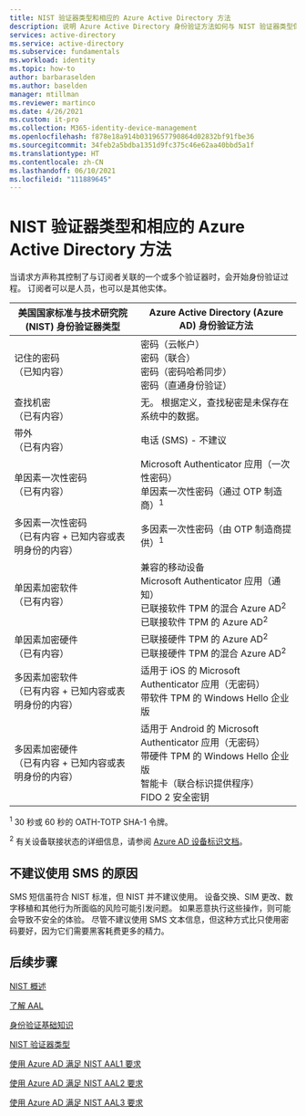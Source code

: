 ```yaml
---
title: NIST 验证器类型和相应的 Azure Active Directory 方法
description: 说明 Azure Active Directory 身份验证方法如何与 NIST 验证器类型保持一致。
services: active-directory
ms.service: active-directory
ms.subservice: fundamentals
ms.workload: identity
ms.topic: how-to
author: barbaraselden
ms.author: baselden
manager: mtillman
ms.reviewer: martinco
ms.date: 4/26/2021
ms.custom: it-pro
ms.collection: M365-identity-device-management
ms.openlocfilehash: f878e18a914b0319657790864d02832bf91fbe36
ms.sourcegitcommit: 34feb2a5bdba1351d9fc375c46e62aa40bbd5a1f
ms.translationtype: HT
ms.contentlocale: zh-CN
ms.lasthandoff: 06/10/2021
ms.locfileid: "111889645"
---
```

# <a name="nist-authenticator-types-and-aligned-azure-active-directory-methods"></a>NIST 验证器类型和相应的 Azure Active Directory 方法

当请求方声称其控制了与订阅者关联的一个或多个验证器时，会开始身份验证过程。 订阅者可以是人员，也可以是其他实体。

| 美国国家标准与技术研究院 (NIST) 身份验证器类型| Azure Active Directory (Azure AD) 身份验证方法 |
| - | - |
|  记住的密码 <br> （已知内容）|  密码（云帐户）  <br>密码（联合）<br> 密码（密码哈希同步）<br>密码（直通身份验证） |
|查找机密 <br> （已有内容）| 无。 根据定义，查找秘密是未保存在系统中的数据。 |
|带外 <br>（已有内容）| 电话 (SMS) - 不建议 |
| 单因素一次性密码 <br>（已有内容）| Microsoft Authenticator 应用（一次性密码）  <br>单因素一次性密码（通过 OTP 制造商）<sup data-htmlnode="">1</sup> | 
| 多因素一次性密码<br>（已有内容 + 已知内容或表明身份的内容）| 多因素一次性密码（由 OTP 制造商提供）<sup data-htmlnode="">1</sup>| 
|单因素加密软件<br>（已有内容）|兼容的移动设备 <br> Microsoft Authenticator 应用（通知） <br> 已联接软件 TPM 的混合 Azure AD<sup data-htmlnode="">2</sup><br> 已联接软件 TPM 的 Azure AD<sup data-htmlnode="">2</sup> |
| 单因素加密硬件 <br>（已有内容） | 已联接硬件 TPM 的 Azure AD<sup data-htmlnode="">2</sup> <br> 已联接硬件 TPM 的混合 Azure AD<sup data-htmlnode="">2</sup>|
|多因素加密软件<br>（已有内容 + 已知内容或表明身份的内容） | 适用于 iOS 的 Microsoft Authenticator 应用（无密码）<br> 带软件 TPM 的 Windows Hello 企业版 |
|多因素加密硬件 <br>（已有内容 + 已知内容或表明身份的内容） |适用于 Android 的 Microsoft Authenticator 应用（无密码）<br> 带硬件 TPM 的 Windows Hello 企业版<br> 智能卡（联合标识提供程序） <br> FIDO 2 安全密钥 |


<sup data-htmlnode="">1</sup> 30 秒或 60 秒的 OATH-TOTP SHA-1 令牌。

<sup data-htmlnode="">2</sup> 有关设备联接状态的详细信息，请参阅 [Azure AD 设备标识文档](../devices/index.yml)。 

## <a name="why-sms-isnt-recommended"></a>不建议使用 SMS 的原因 

SMS 短信虽符合 NIST 标准，但 NIST 并不建议使用。 设备交换、SIM 更改、数字移植和其他行为所面临的风险可能引发问题。 如果恶意执行这些操作，则可能会导致不安全的体验。 尽管不建议使用 SMS 文本信息，但这种方式比只使用密码要好，因为它们需要黑客耗费更多的精力。 

## <a name="next-steps"></a>后续步骤 

[NIST 概述](nist-overview.md)

[了解 AAL](nist-about-authenticator-assurance-levels.md)

[身份验证基础知识](nist-authentication-basics.md)

[NIST 验证器类型](nist-authenticator-types.md)

[使用 Azure AD 满足 NIST AAL1 要求](nist-authenticator-assurance-level-1.md)

[使用 Azure AD 满足 NIST AAL2 要求](nist-authenticator-assurance-level-2.md)

[使用 Azure AD 满足 NIST AAL3 要求](nist-authenticator-assurance-level-3.md)